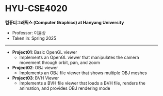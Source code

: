 # HYU-CSE4020
**컴퓨터그래픽스 (Computer Graphics) at Hanyang University**
- Professor: 이윤상
- Taken in: Spring 2025
----------------------------------------------------
* **Project01**: Basic OpenGL viewer
  - Implements an OpenGL viewer that manipulates the camera movement through orbit, pan, and zoom
* **Project02**: OBJ viewer
  - Implements an OBJ file viewer that shows multiple OBJ meshes
* **Project03**: BVH Viewer
  - Implements a BVH file viewer that loads a BVH file, renders the animation, and provides OBJ rendering mode
